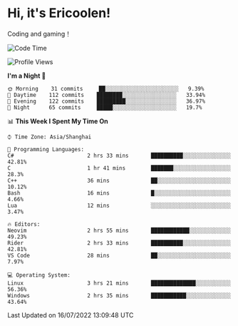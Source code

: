 # Hi, it's Ericoolen!
Coding and gaming！

<!--START_SECTION:waka-->
![Code Time](http://img.shields.io/badge/Code%20Time-330%20hrs%2047%20mins-blue)

![Profile Views](http://img.shields.io/badge/Profile%20Views-2-blue)

**I'm a Night 🦉** 

```text
🌞 Morning    31 commits     ██░░░░░░░░░░░░░░░░░░░░░░░   9.39% 
🌆 Daytime    112 commits    ████████░░░░░░░░░░░░░░░░░   33.94% 
🌃 Evening    122 commits    █████████░░░░░░░░░░░░░░░░   36.97% 
🌙 Night      65 commits     █████░░░░░░░░░░░░░░░░░░░░   19.7%

```


📊 **This Week I Spent My Time On** 

```text
⌚︎ Time Zone: Asia/Shanghai

💬 Programming Languages: 
C#                       2 hrs 33 mins       ██████████░░░░░░░░░░░░░░░   42.81% 
C                        1 hr 41 mins        ███████░░░░░░░░░░░░░░░░░░   28.3% 
C++                      36 mins             ██░░░░░░░░░░░░░░░░░░░░░░░   10.12% 
Bash                     16 mins             █░░░░░░░░░░░░░░░░░░░░░░░░   4.66% 
Lua                      12 mins             ░░░░░░░░░░░░░░░░░░░░░░░░░   3.47%

🔥 Editors: 
Neovim                   2 hrs 55 mins       ████████████░░░░░░░░░░░░░   49.23% 
Rider                    2 hrs 33 mins       ██████████░░░░░░░░░░░░░░░   42.81% 
VS Code                  28 mins             ██░░░░░░░░░░░░░░░░░░░░░░░   7.97%

💻 Operating System: 
Linux                    3 hrs 21 mins       ██████████████░░░░░░░░░░░   56.36% 
Windows                  2 hrs 35 mins       ███████████░░░░░░░░░░░░░░   43.64%

```


 Last Updated on 16/07/2022 13:09:48 UTC
<!--END_SECTION:waka-->

